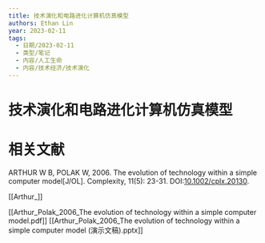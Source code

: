 ```yaml
---
title: 技术演化和电路进化计算机仿真模型
authors: Ethan Lin
year: 2023-02-11 
tags:
  - 日期/2023-02-11 
  - 类型/笔记 
  - 内容/人工生命 
  - 内容/技术经济/技术演化 
---
```



# 技术演化和电路进化计算机仿真模型






# 相关文献

ARTHUR W B, POLAK W, 2006. The evolution of technology within a simple computer model[J/OL]. Complexity, 11(5): 23-31. DOI:[10.1002/cplx.20130](https://doi.org/10.1002/cplx.20130).

[[Arthur_]]

[[Arthur_Polak_2006_The evolution of technology within a simple computer model.pdf]]
[[Arthur_Polak_2006_The evolution of technology within a simple computer model (演示文稿).pptx]]
